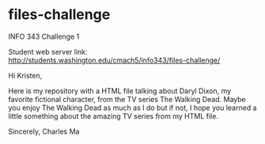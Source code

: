 # files-challenge
INFO 343 Challenge 1

Student web server link: http://students.washington.edu/cmach5/info343/files-challenge/

Hi Kristen,

Here is my repository with a HTML file talking about Daryl Dixon, my favorite fictional character, from the TV series
The Walking Dead. Maybe you enjoy The Walking Dead as much as I do but if not, I hope you learned a little something about the 
amazing TV series from my HTML file.

Sincerely,
Charles Ma
